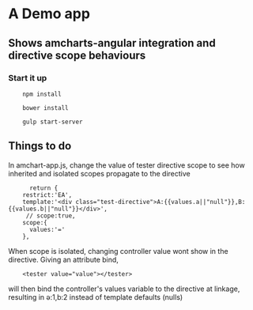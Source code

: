 # A Demo app
## Shows amcharts-angular integration and directive scope behaviours

### Start it up
		npm install
		
		bower install

		gulp start-server


## Things to do

In amchart-app.js, change the value of tester directive scope
to see how inherited and isolated scopes propagate to the directive


		  return {
        restrict:'EA',
        template:'<div class="test-directive">A:{{values.a||"null"}},B:{{values.b||"null"}}</div>',
         // scope:true,
        scope:{
          values:'='
        },


When scope is isolated, changing controller value wont show in the directive. Giving <tester> an attribute bind,
		
		<tester value="value"></tester> 

will then bind the controller's values variable to the directive at linkage, resulting in ə:1,b:2 instead of template defaults (nulls) 
